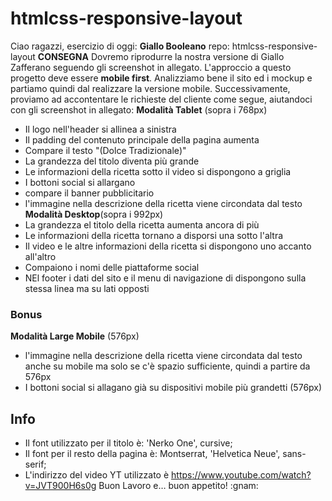 # htmlcss-responsive-layout
 Ciao ragazzi,
esercizio di oggi: **Giallo Booleano**
 repo: htmlcss-responsive-layout
 **CONSEGNA**
 Dovremo riprodurre la nostra versione di Giallo Zafferano seguendo gli screenshot in allegato. L'approccio a questo progetto deve essere **mobile first**.
 Analizziamo bene il sito ed i mockup e partiamo quindi dal realizzare la versione mobile.
Successivamente, proviamo ad accontentare le richieste del cliente come segue, aiutandoci con gli screenshot in allegato:
**Modalità Tablet** (sopra i 768px)
 - Il logo nell'header si allinea a sinistra
 - Il padding del contenuto principale della pagina aumenta
 - Compare il testo "(Dolce Tradizionale)"
 - La grandezza del titolo diventa più grande
 - Le informazioni della ricetta sotto il video si dispongono a griglia
 - I bottoni social si allargano
 - compare il banner pubblicitario
 - l'immagine nella descrizione della ricetta viene circondata dal testo
**Modalità Desktop**(sopra i 992px)
 - La grandezza el titolo della ricetta aumenta ancora di più
 - Le informazioni della ricetta tornano a disporsi una sotto l'altra
 - Il video e le altre informazioni della ricetta si dispongono uno accanto all'altro
 - Compaiono i nomi delle piattaforme social
 - NEl footer i dati del sito e il menu di navigazione di dispongono sulla stessa linea ma su lati opposti
 ### **Bonus**
 **Modalità Large Mobile** (576px)
 - l'immagine nella descrizione della ricetta viene circondata dal testo anche su mobile ma solo se c'è spazio sufficiente, quindi a partire da 576px
 - I bottoni social si allagano già su dispositivi mobile più grandetti (576px)
 ## **Info**
 - Il font utilizzato per il titolo è: 'Nerko One', cursive;
 - Il font per il resto della pagina è: Montserrat, 'Helvetica Neue', sans-serif;
 - L'indirizzo del video YT utilizzato è https://www.youtube.com/watch?v=JVT900H6s0g
 Buon Lavoro e… buon appetito! :gnam:
